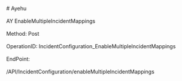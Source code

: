 <br>#     Ayehu</br>
<br>AY EnableMultipleIncidentMappings</br>
<br>Method: Post</br>
<br>OperationID: IncidentConfiguration_EnableMultipleIncidentMappings</br>
<br>EndPoint:</br>
<br>/API/IncidentConfiguration/enableMultipleIncidentMappings</br>
